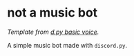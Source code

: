 # not a music bot
*Template from [d.py basic voice](https://github.com/Rapptz/discord.py/blob/master/examples/basic_voice.py).*

A simple music bot made with `discord.py`.
